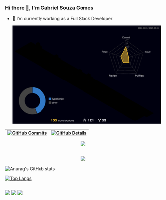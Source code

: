 ### Hi there 👋, I'm Gabriel Souza Gomes
- 🔭 I’m currently working as a Full Stack Developer


  ![Status](.github/profile-3d-contrib/profile-night-rainbow.svg)
  

  
 | [![GitHub Commits](http://github-profile-summary-cards.vercel.app/api/cards/productive-time?username=GabrielSG17&theme=dracula&utcOffset=-3)](https://github.com/vn7n24fzkq/github-profile-summary-cards) | [![GitHub Details](http://github-profile-summary-cards.vercel.app/api/cards/profile-details?username=GabrielSG17&theme=dracula)](https://github.com/vn7n24fzkq/github-profile-summary-cards) |  
 | ----------- | ----------- |


 
  <div align="center" >
<a href="https://skillicons.dev"   >
  <img src="https://skillicons.dev/icons?i=git,vscode,javascript,typescript,css,html,react,next,tailwind,sass,nodejs,express,nest,docker,github,jest,linux,postman,vercel,bootstrap,postgres,discord,linkedin,instagram" />
</a>
  <br />

  </div>

 
##
   <div align="center" >
     <img src="https://github-profile-trophy.vercel.app/?username=GabrielSG17&row=1&column=6&theme=dracula&margin-w=15&margin-h=15"/>
  </div>

<div>
  
  ![Anurag's GitHub stats](https://github-readme-stats.vercel.app/api?username=raphaelfm&show_icons=true&theme=dark)
  
  [![Top Langs](https://github-readme-stats.vercel.app/api/top-langs/?username=raphaelfm&layout=donut-vertical)](https://github.com/anuraghazra/github-readme-stats)
  
</div>

  
  ##
 
<div> 
  <a href="https://instagram.com/gabrielsouzagoms" target="_blank"><img src="https://img.shields.io/badge/-Instagram-%23E4405F?style=for-the-badge&logo=instagram&logoColor=white" target="_blank"></a>
  <a href = "mailto:gabrielsouzagomes54@gmail.com"><img src="https://img.shields.io/badge/-Gmail-%23333?style=for-the-badge&logo=gmail&logoColor=white" target="_blank"></a>
  <a href="https://www.linkedin.com/in/gabriel-souza-gomes-a6b265226/" target="_blank"><img src="https://img.shields.io/badge/-LinkedIn-%230077B5?style=for-the-badge&logo=linkedin&logoColor=white" target="_blank"></a> 
  
</div>
 
  
  

  

